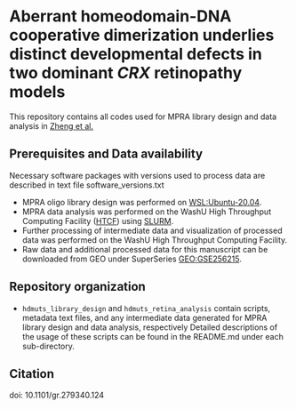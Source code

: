 # Aberrant homeodomain-DNA cooperative dimerization underlies distinct developmental defects in two dominant _CRX_ retinopathy models
This repository contains all codes used for MPRA library design and data analysis in [Zheng et al.](https://pubmed.ncbi.nlm.nih.gov/38559186/)

## Prerequisites and Data availability
Necessary software packages with versions used to process data are described in text file software_versions.txt
- MPRA oligo library design was performed on [WSL:Ubuntu-20.04](https://docs.microsoft.com/en-us/windows/wsl/).
- MPRA data analysis was performed on the WashU High Throughput Computing Facility ([HTCF](https://htcf.wustl.edu/docs/)) using [SLURM](https://slurm.schedmd.com/documentation.html).
- Further processing of intermediate data and visualization of processed data was performed on the WashU High Throughput Computing Facility.
- Raw data and additional processed data for this manuscript can be downloaded from GEO under SuperSeries [GEO:GSE256215](https://www.ncbi.nlm.nih.gov/geo/query/acc.cgi?acc=GSE256215).

## Repository organization
- `hdmuts_library_design` and `hdmuts_retina_analysis` contain scripts, metadata text files, and any intermediate data generated for MPRA library design and data analysis, respectively Detailed descriptions of the usage of these scripts can be found in the README.md under each sub-directory.

## Citation
doi: 10.1101/gr.279340.124
